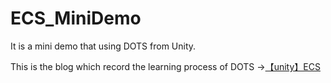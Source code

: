 # ECS_MiniDemo
It is a mini demo that using DOTS from Unity.

This is the blog which record the learning process of DOTS ->[【unity】ECS](https://www.cnblogs.com/OtusScops/p/16885815.html)
